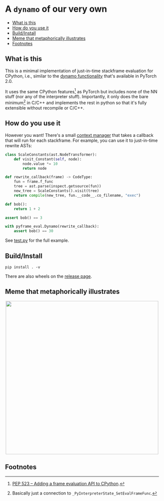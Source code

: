 # A `dynamo` of our very own

- [What is this](#what-is-this)
- [How do you use it](#how-do-you-use-it)
- [Build/Install](#build-install)
- [Meme that metaphorically illustrates](#meme-that-metaphorically-illustrates)
- [Footnotes](#footnotes)

## What is this

This is a minimal implementation of just-in-time stackframe evaluation for CPython, i.e., similar to the [dynamo functionality](https://pytorch.org/docs/stable/dynamo/index.html) that's available in PyTorch 2.0.

It uses the same CPython features[^1] as PyTorch but includes none of the NN stuff (nor any of the interpreter stuff).
Importantly, it only does the bare minimum[^2] in C/C++ and implements the rest in python so that it's fully extensible without recompile or C/C++.

## How do you use it

However you want! There's a small [context manager](https://github.com/makslevental/pyframe_eval/blob/95ff92db445bd4e5b25ae7e00ca75c4c5357ed4b/pyframe_eval/__init__.py#L36) that takes a callback that will run for each stackframe.
For example, you can use it to just-in-time rewrite ASTs:

```python
class ScaleConstants(ast.NodeTransformer):
    def visit_Constant(self, node):
        node.value *= 10
        return node

def rewrite_callback(frame) -> CodeType:
    fun = frame.f_func
    tree = ast.parse(inspect.getsource(fun))
    new_tree = ScaleConstants().visit(tree)
    return compile(new_tree, fun.__code__.co_filename, "exec")

def bob():
    return 1 + 2

assert bob() == 3

with pyframe_eval.Dynamo(rewrite_callback):
    assert bob() == 30
```

See [test.py](tests%2Ftest.py) for the full example.

## Build/Install

```shell
pip install . -v
```

There are also wheels on the [release page](https://github.com/makslevental/pyframe_eval/releases).

## Meme that metaphorically illustrates

<p align="center">
  <img width="500" src="https://github.com/makslevental/nelli/assets/5657668/083438e2-cc4b-46c8-8887-d0cf7c1623d7  " alt="">
</p>    

## Footnotes

[^1]: [PEP 523 – Adding a frame evaluation API to CPython](https://peps.python.org/pep-0523/).
[^2]: Basically just a connection to `_PyInterpreterState_SetEvalFrameFunc`.

